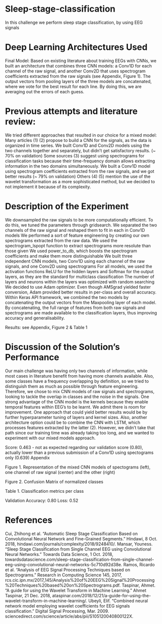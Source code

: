 # Sleep-stage-classification
In this challenge we perform sleep stage classification, by using EEG signals

# Deep Learning Architectures Used
Final Model:
Based on existing literature about training EEGs with CNNs, we built an architecture that combines three CNN models: a Conv1D for each channel of the raw signal, and another Conv2D that uses spectrogram coefficients extracted from the raw signals (see Appendix, Figure 1). The output vectors from pooling layers of the three models are concatenated, where we vote for the best result for each line. By doing this, we are averaging out the errors of each guess.

# Previous attempts and literature review:
We tried different approaches that resulted in our choice for a mixed model:
Many articles (1) (2) propose to build a CNN for the signals, as the data is organized in time series. We built Conv1D and Conv2D models using the two channels together and separately, but didn’t get satisfactory results. (~ 70% on validation)
Some sources (3) suggest using spectrograms for classification tasks because their time-frequency domain allows extracting information in the two domains simultaneously. We built a Conv1D model using spectrogram coefficients extracted from the raw signals, and we got better results (~ 79% on validation)
Others (4) (5) mention the use of the wavelet transformation as a more sophisticated method, but we decided to not implement it because of its complexity.

# Description of the Experiment
We downsampled the raw signals to be more computationally efficient. To do this, we tuned the parameters through gridsearch.
We separated the two channels of the raw signal and reshaped them to fit in each in Conv1D models
We performed a sort of feature engineering by creating our own spectrograms extracted from the raw data. 
We used the spectrogram_lspopt function to extract spectrograms more resolute than those given
We used power_to_db, which boosts the spectrogram coefficients and make them more distinguishable
We built three independent CNN models, two Conv1D using each channel of the raw signals, and one Conv2D using spectrograms
For all models, we used the activation functions ReLU for the hidden layers and Softmax for the output layers, as they are the standard for multiclass classification 
The number of layers and neurons within the layers was optimized with random searching
We decided to use Adam optimizer. Even though AMSgrad yielded faster conversion, Adam provided better results in per-class and overall accuracy.
Within Keras API framework, we combined the two models by concatenating the output vectors from the Maxpooling layer of each model. By concatenating, the full range of features from both raw signals and spectrograms are made available to the classification layers, thus improving accuracy and generalisability. 

Results: see Appendix, Figure 2 & Table 1

# Discussion of the Solution’s Performance
Our main challenge was having only two channels of information, while most cases in literature benefit from having more channels available. Also, some classes have a frequency overlapping by definition, so we tried to distinguish them as much as possible through feature engineering. Therefore, we chose to mix CNN models of raw signals and spectrograms, looking to tackle the overlap in classes and the noise in the signals. One strong advantage of the CNN model is the kernels because  they enable temporal features within EEG’s to be learnt.
We admit there is room for improvement. One approach that could yield better results would be by further hyperparameter tuning of layers and kernel sizes. Also, another architecture option could be to combine the CNN with LSTM, which processes features extracted by the latter (2). However, we didn’t take that path since our training time was already taking too long, and we wanted to experiment with our mixed models approach. 

Score: 0.463 - not as expected regarding our validation score (0.80), actually lower than a previous submission of a Conv1D using spectograms only (0.639)
Appendix

Figure 1. Representation of the mixed CNN models of spectograms (left), one channel of raw signal (center) and the other (right)




Figure 2. Confusion Matrix of normalized classes






Table 1. Classification metrics per class



Validation Accuracy: 0.80
Loss: 0.52



# References
Cui, Zhihong et al. “Automatic Sleep Stage Classification Based on Convolutional Neural Network and Fine-Grained Segments.” Hindawi, 8 Oct. 2018, hindawi.com/journals/complexity/2018/9248410/.
Mansar, Youness. “Sleep Stage Classification from Single Channel EEG using Convolutional Neural Networks.” Towards Data Science, 1 Oct. 2018, towardsdatascience.com/sleep-stage-classification-from-single-channel-eeg-using-convolutional-neural-networks-5c710d92d38e.
Ramos, Ricardo et al. “Analysis of EEG Signal Processing Techniques based on Spectrograms.” Research in Computing Science 145, 2017, rcs.cic.ipn.mx/2017_145/Analysis%20of%20EEG%20Signal%20Processing%20Techniques%20based%20on%20Spectrograms.pdf.
Taspinar, Ahmet. “A guide for using the Wavelet Transform in Machine Learning.” Ahmet Taspinar, 21 Dec. 2018, ataspinar.com/2018/12/21/a-guide-for-using-the-wavelet-transform-in-machine-learning/.
Ubeyli, Elif. “Combined neural network model employing wavelet coefficients for EEG signals classification.” Digital Signal Processing, Mar. 2009. sciencedirect.com/science/article/abs/pii/S105120040800122X.

